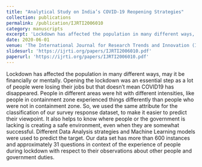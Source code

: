 ```yaml
---
title: "Analytical Study on India’s COVID-19 Reopening Strategies"
collection: publications
permalink: /publication/IJRTI2006010
category: manuscripts
excerpt: 'Lockdown has affected the population in many different ways, may it be financially or mentally. Opening the lockdown was an essential step as a lot of people were losing their jobs but that doesn’t mean COVID19 has disappeared. People in different areas were hit with different intensities, like people in containment zone experienced things differently than people who were not in containment zone. So, we used the same attribute for the classification of our survey response dataset, to make it easier to predict their viewpoint. It also helps to know where people or the government is lacking is creating a safe environment, even when they are somewhat successful. Different Data Analysis strategies and Machine Learning models were used to predict the target. Our data set has more than 600 instances and approximately 31 questions in context of the experience of people during lockdown with respect to their observations about other people and government duties.'
date: 2020-06-01
venue: 'The International Journal for Research Trends and Innovation (IJRTI)'
slidesurl: 'https://ijrti.org/papers/IJRTI2006010.pdf'
paperurl: 'https://ijrti.org/papers/IJRTI2006010.pdf'
---
```


Lockdown has affected the population in many different ways, may it be financially or mentally. Opening the lockdown was an essential step as a lot of people were losing their jobs but that doesn’t mean COVID19 has disappeared. People in different areas were hit with different intensities, like people in containment zone experienced things differently than people who were not in containment zone. So, we used the same attribute for the classification of our survey response dataset, to make it easier to predict their viewpoint. It also helps to know where people or the government is lacking is creating a safe environment, even when they are somewhat successful. Different Data Analysis strategies and Machine Learning models were used to predict the target. Our data set has more than 600 instances and approximately 31 questions in context of the experience of people during lockdown with respect to their observations about other people and government duties.
